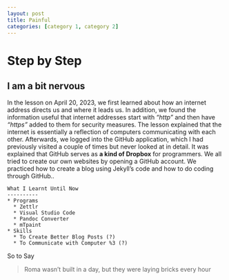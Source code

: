 ```yaml
---
layout: post
title: Painful
categories: [category 1, category 2]
---
```


# Step by Step

## I am a bit **nervous**

In the lesson on April 20, 2023, we first learned about how an internet
address directs us and where it leads us. In addition, we found the
information useful that internet addresses start with *“http”* and then
have *“https”* added to them for security measures. The lesson explained
that the internet is essentially a reflection of computers communicating
with each other. Afterwards, we logged into the GitHub application,
which I had previously visited a couple of times but never looked at in
detail. It was explained that GitHub serves as **a kind of Dropbox** for
programmers. We all tried to create our own websites by opening a GitHub
account. We practiced how to create a blog using Jekyll’s code and how
to do coding through GitHub..

    What I Learnt Until Now
    ----------
    * Programs
      * Zettlr
      * Visual Studio Code
      * Pandoc Converter
      * mTpaint
    * Skills
      * To Create Better Blog Posts (?)
      * To Communicate with Computer %3 (?)

So to Say

> Roma wasn’t built in a day, but they were laying bricks every hour
